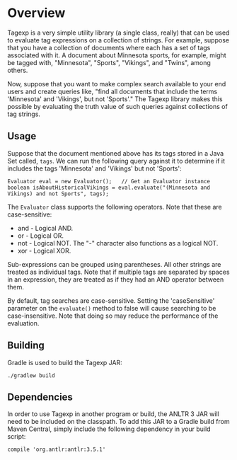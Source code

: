 # Overview

Tagexp is a very simple utility library (a single class, really) that can be used
to evaluate tag expressions on a collection of strings.  For example, suppose that
you have a collection of documents where each has a set of tags associated with it.
A document about Minnesota sports, for example, might be tagged with, "Minnesota",
"Sports", "Vikings", and "Twins", among others.

Now, suppose that you want to make complex search available to your end users and
create queries like, "find all documents that include the terms 'Minnesota' and
'Vikings', but not 'Sports'."  The Tagexp library makes this possible by evaluating
the truth value of such queries against collections of tag strings.

## Usage

Suppose that the document mentioned above has its tags stored in a Java Set called,
`tags`.  We can run the following query against it to determine if it includes
the tags 'Minnesota' and 'Vikings' but not 'Sports':

	Evaluator eval = new Evaluator();	// Get an Evaluator instance
	boolean isAboutHistoricalVikings = eval.evaluate("(Minnesota and Vikings) and not Sports", tags);
	
The `Evaluator` class supports the following operators.  Note that these are case-sensitive:

* and - Logical AND.
* or - Logical OR.
* not - Logical NOT.  The "-" character also functions as a logical NOT.
* xor - Logical XOR.

Sub-expressions can be grouped using parentheses.  All other strings are treated
as individual tags.  Note that if multiple tags are separated by spaces in an expression,
they are treated as if they had an AND operator between them.

By default, tag searches are case-sensitive.  Setting the 'caseSensitive' parameter
on the `evaluate()` method to false will cause searching to be case-insensitive.
Note that doing so may reduce the performance of the evaluation.

## Building

Gradle is used to build the Tagexp JAR:

	./gradlew build

## Dependencies

In order to use Tagexp in another program or build, the ANLTR 3 JAR will need to be
included on the classpath.  To add this JAR to a Gradle build from Maven Central,
simply include the following dependency in your build script:

	compile 'org.antlr:antlr:3.5.1'